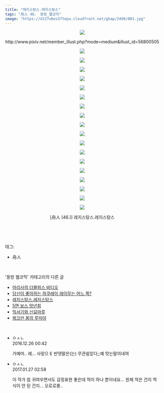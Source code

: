 ```yaml
---
title: "레지스탕스.레지스탕스"
tags: "舟人 46． 동방_웹코믹"
image: "https://d227u6es37tepu.cloudfront.net/ghap/2499/001.jpg"
---
```

<div class="article">
<p style="text-align: center; clear: none; float: none;"><img src="{{ site.imgserver6 }}/ghap/2499/001.jpg"/></p>
<p style="text-align: center; clear: none; float: none;">http://www.pixiv.net/member_illust.php?mode=medium&amp;illust_id=56800505</p>
<p style="text-align: center; clear: none; float: none;"><img src="{{ site.imgserver6 }}/ghap/2499/002.jpg"/></p>
<p style="text-align: center; clear: none; float: none;"><img src="{{ site.imgserver6 }}/ghap/2499/003.jpg"/></p>
<p style="text-align: center; clear: none; float: none;"><img src="{{ site.imgserver6 }}/ghap/2499/004.jpg"/></p>
<p style="text-align: center; clear: none; float: none;"><img src="{{ site.imgserver6 }}/ghap/2499/005.jpg"/></p>
<p style="text-align: center; clear: none; float: none;"><img src="{{ site.imgserver6 }}/ghap/2499/006.jpg"/></p>
<p style="text-align: center; clear: none; float: none;"><img src="{{ site.imgserver6 }}/ghap/2499/007.jpg"/></p>
<p style="text-align: center; clear: none; float: none;"><img src="{{ site.imgserver6 }}/ghap/2499/008.jpg"/></p>
<p style="text-align: center; clear: none; float: none;"><img src="{{ site.imgserver6 }}/ghap/2499/009.jpg"/></p>
<p style="text-align: center; clear: none; float: none;"><img src="{{ site.imgserver6 }}/ghap/2499/010.jpg"/></p>
<p style="text-align: center; clear: none; float: none;"><img src="{{ site.imgserver6 }}/ghap/2499/011.jpg"/></p>
<p style="text-align: center; clear: none; float: none;"><img src="{{ site.imgserver6 }}/ghap/2499/012.jpg"/></p>
<p style="text-align: center; clear: none; float: none;"><img src="{{ site.imgserver6 }}/ghap/2499/013.jpg"/></p>
<p style="text-align: center; clear: none; float: none;"><img src="{{ site.imgserver6 }}/ghap/2499/014.jpg"/></p>
<p style="text-align: center; clear: none; float: none;"><img src="{{ site.imgserver6 }}/ghap/2499/015.jpg"/></p>
<p style="text-align: center; clear: none; float: none;"><img src="{{ site.imgserver6 }}/ghap/2499/016.jpg"/></p>
<p style="text-align: center; clear: none; float: none;"><img src="{{ site.imgserver6 }}/ghap/2499/017.jpg"/></p>
<p style="text-align: center; clear: none; float: none;"><img src="{{ site.imgserver6 }}/ghap/2499/018.jpg"/></p>
<p style="text-align: center; clear: none; float: none;"><img src="{{ site.imgserver6 }}/ghap/2499/019.jpg"/></p>
<p style="text-align: center; clear: none; float: none;">[舟人 (46.)] 레지스탕스.레지스탕스</p>
<p><br/></p>
</div><br/>
<div class="tagTrail">
<p>태그: </p>
<ul>
<li>舟人</li>
</ul>
</div><br/>
<div class="another">
<p>'동방 웹코믹' 카테고리의 다른 글</p>
<ul>
<li><a href="/ghap_2510">마리사의 더블피스 비디오</a></li>
<li><a href="/ghap_2502">당신이 좋아하는 하쿠레이 레이무는 어느 쪽?</a></li>
<li><a href="/ghap_2499">레지스탕스.레지스탕스</a></li>
<li><a href="/ghap_2493">5면 보스 망년회</a></li>
<li><a href="/ghap_2486">믹서기와 신묘마루</a></li>
<li><a href="/ghap_2472">쬐끄만 몸의 루미아</a></li>
</ul>
</div><br/>
<div class="cb_module cb_fluid">
<div class="cb_wrt cb_profile">
<div class="comment">
<ul>
<li class="cb_thumb_off" id="comment14877041">
<div class="cb_comment_area">
<div class="cb_info_area">
<div class="cb_section">
<span class="cb_nick_name">ㅇㅅㄴ</span>
</div>
<div class="cb_section">
<span class="cb_date">2016.12.26 00:42 </span>
</div>
</div>
<div class="cb_dsc_comment">
<p class="cb_dsc">
											거예머.. 례... 사랑으ㅔ 반뎃말은(는) 무관쉼읻다;;예 맛는말의네여
										</p>
</div>
</div></li>
<li class="cb_thumb_off" id="comment14901271">
<div class="cb_comment_area">
<div class="cb_info_area">
<div class="cb_section">
<span class="cb_nick_name">ㅇㅅㄴ</span>
</div>
<div class="cb_section">
<span class="cb_date">2017.01.27 02:58 </span>
</div>
</div>
<div class="cb_dsc_comment">
<p class="cb_dsc">
											이 작가 참 귀여우면서도 감정표현 좋은데 작이 하나 뿐이네요... 원체 적은 건지 역식이 안 된 건지... 오로로롱..
										</p>
</div>
</div></li>
</ul>
</div>
</div><!-- commentList close -->
</div><br/>
